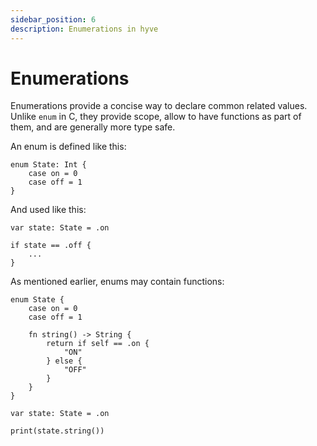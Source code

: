 ```yaml
---
sidebar_position: 6
description: Enumerations in hyve
---
```


# Enumerations

Enumerations provide a concise way to declare common related values. Unlike `enum` in C, they provide scope, allow to have functions as part of them, and are generally more type safe.

An enum is defined like this:

```hyve
enum State: Int {
    case on = 0
    case off = 1
}
```

And used like this:

```hyve
var state: State = .on

if state == .off {
    ...
}
```

As mentioned earlier, enums may contain functions:

```hyve
enum State {
    case on = 0
    case off = 1

    fn string() -> String {
        return if self == .on {
            "ON"
        } else {
            "OFF"
        }
    }
}

var state: State = .on

print(state.string())
```
